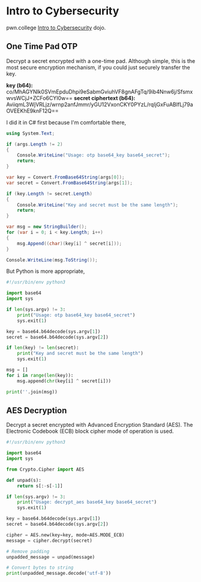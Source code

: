 # Intro to Cybersecurity

pwn.college [Intro to Cybersecurity](https://pwn.college/intro-to-cybersecurity/cryptography/) dojo.

## One Time Pad OTP

Decrypt a secret encrypted with a one-time pad. Although simple, this is the most secure encryption mechanism, if you could just securely transfer the key.

**key (b64):** co/MhAGYNlk0SVmEpduDhpi9eSabmGviuhVF8gnAFgTq/9ib4Nnw6j/SfsmxwvsWCjJ+ZCFo6CYI0w==
**secret ciphertext (b64):** AviiqmL3WjVRLjz/wrnp2anfJmmr/yGU12VxonCKY0PYzL/rqIjGxFuABIfLj79aOVEEKhE9knF12Q==

I did it in C# first because I'm comfortable there,

```csharp
using System.Text;

if (args.Length != 2)
{
    Console.WriteLine("Usage: otp base64_key base64_secret");
    return;
}

var key = Convert.FromBase64String(args[0]);
var secret = Convert.FromBase64String(args[1]);

if (key.Length != secret.Length)
{
    Console.WriteLine("Key and secret must be the same length");
    return;
}

var msg = new StringBuilder();
for (var i = 0; i < key.Length; i++)
{
    msg.Append((char)(key[i] ^ secret[i]));
}

Console.WriteLine(msg.ToString());
```

But Python is more appropriate,

```python
#!/usr/bin/env python3

import base64
import sys

if len(sys.argv) != 3:
    print("Usage: otp base64_key base64_secret")
    sys.exit(1)

key = base64.b64decode(sys.argv[1])
secret = base64.b64decode(sys.argv[2])

if len(key) != len(secret):
    print("Key and secret must be the same length")
    sys.exit(1)

msg = []
for i in range(len(key)):
    msg.append(chr(key[i] ^ secret[i]))

print(''.join(msg))
```

## AES Decryption

Decrypt a secret encrypted with Advanced Encryption Standard (AES). The Electronic Codebook (ECB) block cipher mode of operation is used.

```python
#!/usr/bin/env python3

import base64
import sys

from Crypto.Cipher import AES

def unpad(s):
    return s[:-s[-1]]

if len(sys.argv) != 3:
    print("Usage: decrypt_aes base64_key base64_secret")
    sys.exit(1)

key = base64.b64decode(sys.argv[1])
secret = base64.b64decode(sys.argv[2])

cipher = AES.new(key=key, mode=AES.MODE_ECB)
message = cipher.decrypt(secret)

# Remove padding
unpadded_message = unpad(message)

# Convert bytes to string
print(unpadded_message.decode('utf-8'))
```
